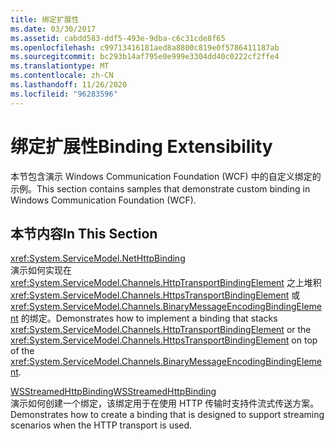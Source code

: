 ```yaml
---
title: 绑定扩展性
ms.date: 03/30/2017
ms.assetid: cabdd583-ddf5-493e-9dba-c6c31cde8f65
ms.openlocfilehash: c99713416181aed8a8800c819e0f5786411187ab
ms.sourcegitcommit: bc293b14af795e0e999e3304dd40c0222cf2ffe4
ms.translationtype: MT
ms.contentlocale: zh-CN
ms.lasthandoff: 11/26/2020
ms.locfileid: "96283596"
---
```

# <a name="binding-extensibility"></a><span data-ttu-id="f078f-102">绑定扩展性</span><span class="sxs-lookup"><span data-stu-id="f078f-102">Binding Extensibility</span></span>

<span data-ttu-id="f078f-103">本节包含演示 Windows Communication Foundation (WCF) 中的自定义绑定的示例。</span><span class="sxs-lookup"><span data-stu-id="f078f-103">This section contains samples that demonstrate custom binding in Windows Communication Foundation (WCF).</span></span>  
  
## <a name="in-this-section"></a><span data-ttu-id="f078f-104">本节内容</span><span class="sxs-lookup"><span data-stu-id="f078f-104">In This Section</span></span>  

 <xref:System.ServiceModel.NetHttpBinding>  
 <span data-ttu-id="f078f-105">演示如何实现在 <xref:System.ServiceModel.Channels.HttpTransportBindingElement> 之上堆积 <xref:System.ServiceModel.Channels.HttpsTransportBindingElement> 或 <xref:System.ServiceModel.Channels.BinaryMessageEncodingBindingElement> 的绑定。</span><span class="sxs-lookup"><span data-stu-id="f078f-105">Demonstrates how to implement a binding that stacks <xref:System.ServiceModel.Channels.HttpTransportBindingElement> or the <xref:System.ServiceModel.Channels.HttpsTransportBindingElement> on top of the <xref:System.ServiceModel.Channels.BinaryMessageEncodingBindingElement>.</span></span>  
  
 [<span data-ttu-id="f078f-106">WSStreamedHttpBinding</span><span class="sxs-lookup"><span data-stu-id="f078f-106">WSStreamedHttpBinding</span></span>](wsstreamedhttpbinding.md)  
 <span data-ttu-id="f078f-107">演示如何创建一个绑定，该绑定用于在使用 HTTP 传输时支持件流式传送方案。</span><span class="sxs-lookup"><span data-stu-id="f078f-107">Demonstrates how to create a binding that is designed to support streaming scenarios when the HTTP transport is used.</span></span>  

